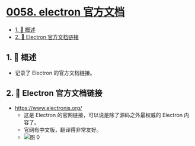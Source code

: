 # [0058. electron 官方文档](https://github.com/Tdahuyou/TNotes.electron/tree/main/notes/0058.%20electron%20%E5%AE%98%E6%96%B9%E6%96%87%E6%A1%A3)

<!-- region:toc -->

- [1. 📝 概述](#1--概述)
- [2. 🔗 Electron 官方文档链接](#2--electron-官方文档链接)

<!-- endregion:toc -->

## 1. 📝 概述

- 记录了 Electron 的官方文档链接。

## 2. 🔗 Electron 官方文档链接

- https://www.electronjs.org/
  - 这是 Electron 的官网链接，可以说是除了源码之外最权威的 Electron 内容了。
  - 官网有中文版，翻译得非常友好。
  - ![图 0](https://cdn.jsdelivr.net/gh/tnotesjs/imgs@main/2025-05-02-19-26-54.png)
